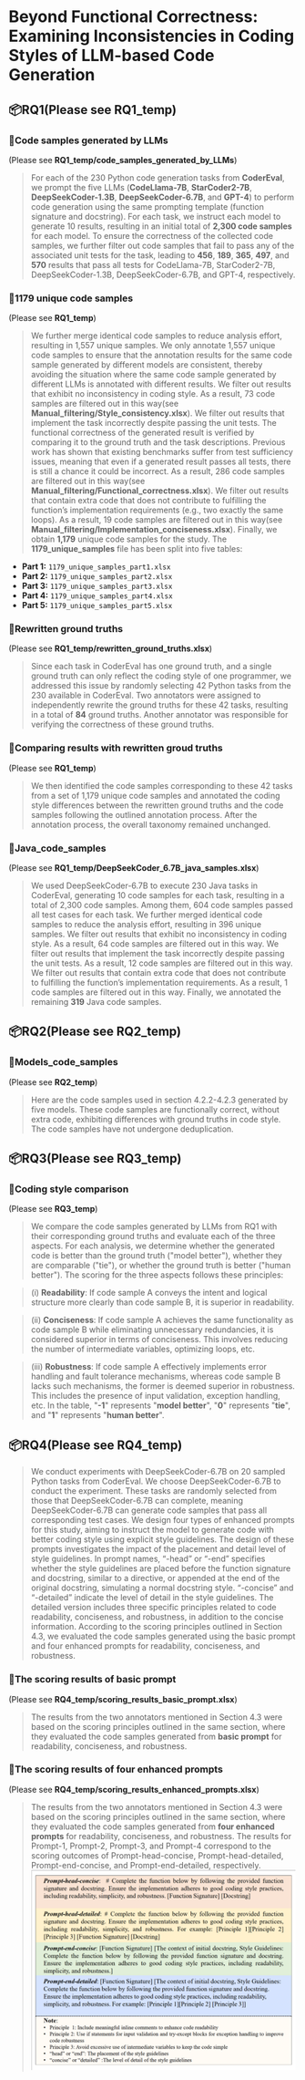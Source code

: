 # Beyond Functional Correctness: Examining Inconsistencies in Coding Styles of LLM-based Code Generation

## 📦RQ1(Please see RQ1_temp)
### 📄Code samples generated by LLMs 
(Please see **RQ1_temp/code_samples_generated_by_LLMs**) 
> For each of the 230 Python code generation tasks from **CoderEval**, we prompt the five LLMs (**CodeLlama-7B**, **StarCoder2-7B**, **DeepSeekCoder-1.3B**, **DeepSeekCoder-6.7B**, and **GPT-4**) to perform code generation using the same prompting template (function signature and docstring). For each task, we instruct each model to generate 10 results, resulting in an initial total of **2,300 code samples** for each model. To ensure the correctness of the collected code samples, we further filter out code samples that fail to pass any of the associated unit tests for the task, leading to **456**, **189**, **365**, **497**, and **570** results that pass all tests for CodeLlama-7B, StarCoder2-7B, DeepSeekCoder-1.3B, DeepSeekCoder-6.7B, and GPT-4, respectively.

### 📄1179 unique code samples
(Please see **RQ1_temp**) 
> We further merge identical code samples to reduce analysis effort, resulting in 1,557 unique samples. We only annotate 1,557 unique code samples to ensure that the annotation results for the same code sample generated by different models are consistent, thereby avoiding the situation where the same code sample generated by different LLMs is annotated with different results. We filter out results that exhibit no inconsistency in coding style. As a result, 73 code samples are filtered out in this way(see **Manual_filtering/Style_consistency.xlsx**). We filter out results that implement the task incorrectly despite passing the unit tests. The functional correctness of the generated result is verified by comparing it to the ground truth and the task descriptions. Previous work has shown that existing benchmarks suffer from test sufficiency issues, meaning that even if a generated result passes all tests, there is still a chance it could be incorrect. As a result, 286 code samples are filtered out in this way(see **Manual_filtering/Functional_correctness.xlsx**). We filter out results that contain extra code that does not contribute to fulfilling the function’s implementation requirements (e.g., two exactly the same loops). As a result, 19 code samples are filtered out in this way(see **Manual_filtering/Implementation_conciseness.xlsx**). Finally, we obtain **1,179** unique code samples for the study.
> The **1179_unique_samples** file has been split into five tables:

- **Part 1:** `1179_unique_samples_part1.xlsx`
- **Part 2:** `1179_unique_samples_part2.xlsx`
- **Part 3:** `1179_unique_samples_part3.xlsx`
- **Part 4:** `1179_unique_samples_part4.xlsx`
- **Part 5:** `1179_unique_samples_part5.xlsx`

### 📄Rewritten ground truths
(Please see **RQ1_temp/rewritten_ground_truths.xlsx**) 
> Since each task in CoderEval has one ground truth, and a single ground truth can only reflect the coding style of one programmer, we addressed this issue by randomly selecting 42 Python tasks from the 230 available in CoderEval. Two annotators were assigned to independently rewrite the ground truths for these 42 tasks, resulting in a total of **84** ground truths. Another annotator was responsible for verifying the correctness of these ground truths.

### 📄Comparing results with rewritten groud truths
(Please see **RQ1_temp**) 
> We then identified the code samples corresponding to these 42 tasks from a set of 1,179 unique code samples and annotated the coding style differences between the rewritten ground truths and the code samples following the outlined annotation process. After the annotation process, the overall taxonomy remained unchanged.

### 📄Java_code_samples
(Please see **RQ1_temp/DeepSeekCoder_6.7B_java_samples.xlsx**) 
> We used DeepSeekCoder-6.7B to execute 230 Java tasks in CoderEval, generating 10 code samples for each task, resulting in a total of 2,300 code samples. Among them, 604 code samples passed all test cases for each task. We further merged identical code samples to reduce the analysis effort, resulting in 396 unique samples. We filter out results that exhibit no inconsistency in coding style. As a result, 64 code samples are filtered out in this way. We filter out results that implement the task incorrectly despite passing the unit tests. As a result, 12 code samples are filtered out in this way. We filter out results that contain extra code that does not contribute to fulfilling the function’s implementation requirements. As a result, 1 code samples are filtered out in this way. Finally, we annotated the remaining **319** Java code samples.


## 📦RQ2(Please see RQ2_temp)
### 📄Models_code_samples
(Please see **RQ2_temp**)  
> Here are the code samples used in section 4.2.2-4.2.3 generated by five models. These code samples are functionally correct, without extra code, exhibiting differences with ground truths in code style. The code samples have not undergone deduplication.


## 📦RQ3(Please see RQ3_temp)
### 📄Coding style comparison
(Please see **RQ3_temp**) 
> We compare the code samples generated by LLMs from RQ1 with their corresponding ground truths and evaluate each of the three aspects. For each analysis, we determine whether the generated code is better than the ground truth ("model better"), whether they are comparable ("tie"), or whether the ground truth is better ("human better"). The scoring for the three aspects follows these principles:

> (i) **Readability**: If code sample A conveys the intent and logical structure more clearly than code sample B, it is superior in readability.

> (ii) **Conciseness**: If code sample A achieves the same functionality as code sample B while eliminating unnecessary redundancies, it is considered superior in terms of conciseness. This involves reducing the number of intermediate variables, optimizing loops, etc.

> (iii) **Robustness**: If code sample A effectively implements error handling and fault tolerance mechanisms, whereas code sample B lacks such mechanisms, the former is deemed superior in robustness. This includes the presence of input validation, exception handling, etc.
In the table, "**-1**" represents "**model better**", "**0**" represents "**tie**", and "**1**" represents "**human better**".


## 📦RQ4(Please see RQ4_temp)
> We conduct experiments with DeepSeekCoder-6.7B on 20 sampled Python tasks from CoderEval. We choose DeepSeekCoder-6.7B to conduct the experiment. These tasks are randomly selected from those that DeepSeekCoder-6.7B can complete, meaning DeepSeekCoder-6.7B can generate code samples that pass all corresponding test cases. We design four types of enhanced prompts for this study, aiming to instruct the model to generate code with better coding style using explicit style guidelines. The design of these prompts investigates the impact of the placement and detail level of style guidelines. In prompt names, “-head” or “-end” specifies whether the style guidelines are placed before the function signature and docstring, similar to a directive, or appended at the end of the original docstring, simulating a normal docstring style. “-concise” and “-detailed” indicate the level of detail in the style guidelines. The detailed version includes three specific principles related to code readability, conciseness, and robustness, in addition to the concise information. According to the scoring principles outlined in Section 4.3, we evaluated the code samples generated using the basic prompt and four enhanced prompts for readability, conciseness, and robustness. 

### 📄The scoring results of basic prompt
(Please see **RQ4_temp/scoring_results_basic_prompt.xlsx**) 
> The results from the two annotators mentioned in Section 4.3 were based on the scoring principles outlined in the same section, where they evaluated the code samples generated from **basic prompt** for readability, conciseness, and robustness.

### 📄The scoring results of four enhanced prompts
(Please see **RQ4_temp/scoring_results_enhanced_prompts.xlsx**) 
> The results from the two annotators mentioned in Section 4.3 were based on the scoring principles outlined in the same section, where they evaluated the code samples generated from **four enhanced prompts** for readability, conciseness, and robustness. The results for Prompt-1, Prompt-2, Prompt-3, and Prompt-4 correspond to the scoring outcomes of Prompt-head-concise, Prompt-head-detailed, Prompt-end-concise, and Prompt-end-detailed, respectively.
![Prompt templates](https://github.com/DeepSoftwareAnalytics/Coding-Style-Empirical/blob/main/images/prompts-4.png)
